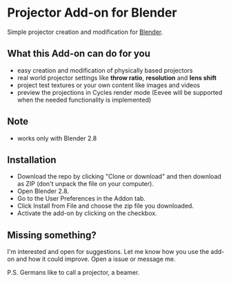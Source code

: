 # Projector Add-on for Blender
Simple projector creation and modification for [Blender](https://www.blender.org/).

## What this Add-on can do for you
* easy creation and modification of physically based projectors
* real world projector settings like **throw ratio**, **resolution** and **lens shift**
* project test textures or your own content like images and videos
* preview the projections in Cycles render mode (Eevee will be supported when the needed functionality is implemented)  

## Note
* works only with Blender 2.8

## Installation
* Download the repo by clicking "Clone or download" and then download as ZIP (don't unpack the file on your computer).
* Open Blender 2.8.
* Go to the User Preferences in the Addon tab.
* Click Install from File and choose the zip file you downloaded.
* Activate the add-on by clicking on the checkbox.

## Missing something?
I'm interested and open for suggestions. Let me know how you use the add-on and how it could improve. Open a issue or message me.

P.S. Germans like to call a projector, a beamer.